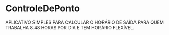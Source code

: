 # ControleDePonto
APLICATIVO SIMPLES PARA CALCULAR O HORÁRIO DE SAÍDA PARA QUEM TRABALHA 8.48 HORAS POR DIA E TEM HORÁRIO FLEXÍVEL.
